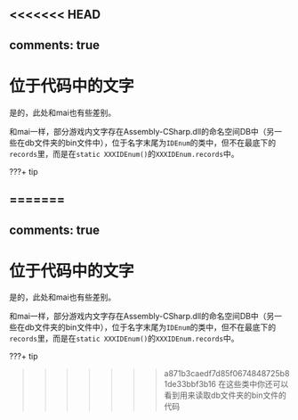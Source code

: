 <<<<<<< HEAD
---
comments: true
---

# 位于代码中的文字

是的，此处和mai也有些差别。

和mai一样，部分游戏内文字存在Assembly-CSharp.dll的命名空间DB中（另一些在db文件夹的bin文件中），位于名字末尾为`IDEnum`的类中，但不在最底下的`records`里，而是在`static XXXIDEnum()`的`XXXIDEnum.records`中。

???+ tip

=======
---
comments: true
---

# 位于代码中的文字

是的，此处和mai也有些差别。

和mai一样，部分游戏内文字存在Assembly-CSharp.dll的命名空间DB中（另一些在db文件夹的bin文件中），位于名字末尾为`IDEnum`的类中，但不在最底下的`records`里，而是在`static XXXIDEnum()`的`XXXIDEnum.records`中。

???+ tip

>>>>>>> a871b3caedf7d85f0674848725b81de33bbf3b16
    在这些类中你还可以看到用来读取db文件夹的bin文件的代码